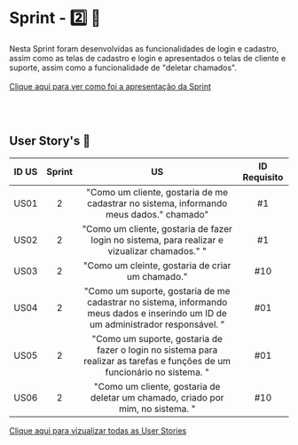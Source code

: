 # Sprint - 2️⃣ 🎯
Nesta Sprint foram desenvolvidas as funcionalidades de login e cadastro, assim como as telas de cadastro e login e apresentados o telas de cliente e suporte, assim como a funcionalidade de "deletar chamados". 
<br>
<br>
[Clique aqui para ver como foi a apresentação da Sprint](https://prezi.com/p/jqypsveyrcrw/sprintreview2/)
<br>
</br>

</div>

<br>

## User Story's 📝

| ID US | Sprint | US                                                                                                                                                                                                                               | ID Requisito          |
|:-------:|:--------:|:----------------------------------------------------------------------------------------------------------------------------------------------------------------------------------------------------------------------------------:|:-----------------------:|
| US01  | 2     | "Como um cliente, gostaria de me cadastrar no sistema, informando meus dados." chamado"                                                                                                                                      |  #1                  |
| US02  | 2      | "Como um cliente, gostaria de fazer login no sistema, para realizar e vizualizar chamados." "                                                                    |  #1                  |
| US03  | 2      | "Como um cleinte, gostaria de criar um chamado."                                                                           |  #10                  |
| US04  | 2      | "Como um suporte, gostaria de me cadastrar no sistema, informando meus dados e inserindo um ID de um administrador responsável. "                                          |  #01                  |
| US05  | 2      | "Como um suporte, gostaria de fazer o login no sistema para realizar as tarefas e funções de um funcionário no sistema. "                                                        |  #01                  |
| US06  | 2      | "Como um cliente, gostaria de deletar um chamado, criado por mim,  no sistema. "                                                        |  #10                  |


[Clique aqui para vizualizar todas as User Stories](https://fatecspgov-my.sharepoint.com/:x:/g/personal/gabriel_reis16_fatec_sp_gov_br/EV_EGSXfZa1Cv4vij1z3CggB3YGNKrofm8HdMknnpyMexg)



<div align='center'>



</div>
